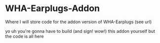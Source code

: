# WHA-Earplugs-Addon
Where I will store code for the addon version of WHA-Earplugs (see url)

yo uh
you're gonna have to build (and sign! wow!) this addon yourself
but the code is all here
